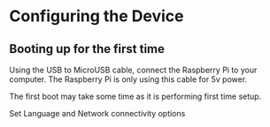 # Configuring the Device
## Booting up for the first time
Using the USB to MicroUSB cable, connect the Raspberry Pi to your computer. The Raspberry Pi is only using this cable for 5v power.

The first boot may take some time as it is performing first time setup.

Set Language and Network connectivity options

